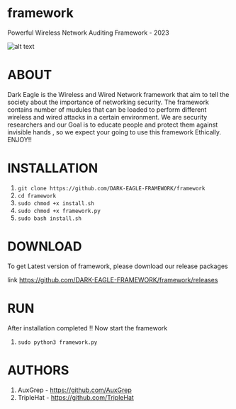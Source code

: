 # framework
Powerful Wireless Network Auditing Framework - 2023 

![alt text](https://cdn.discordapp.com/attachments/951192813477965856/1066434338612322434/teahub.io-wallpaper-hack-777467.jpg)

# ABOUT 
Dark Eagle is the Wireless and Wired Network framework that aim to tell the society about the importance of networking security.
The framework contains number of mudules that can be loaded to perform different wireless and wired attacks in a certain environment.
We are security researchers and our Goal is to educate people and protect them against invisible hands , so we expect your going to use this framework Ethically. ENJOY!!

# INSTALLATION

1. ```git clone https://github.com/DARK-EAGLE-FRAMEWORK/framework ```
2. ```cd framework```
3. ```sudo chmod +x install.sh```
4. ```sudo chmod +x framework.py```
5. ```sudo bash install.sh```

# DOWNLOAD
To get Latest version of framework, please download our release packages

link https://github.com/DARK-EAGLE-FRAMEWORK/framework/releases


# RUN
After installation completed !! Now start the framework
1. ```sudo python3 framework.py```

# AUTHORS
1. AuxGrep - https://github.com/AuxGrep
2. TripleHat - https://github.com/TripleHat

